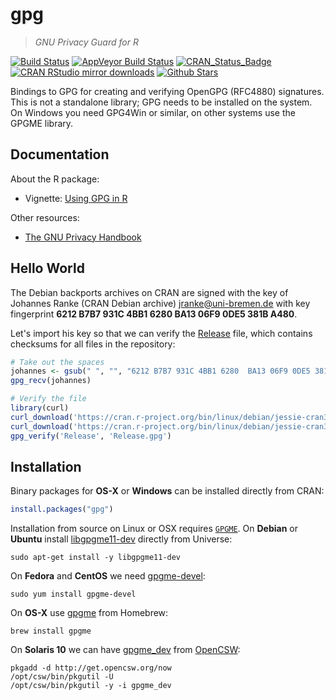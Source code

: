 # gpg

> *GNU Privacy Guard for R*

[![Build Status](https://travis-ci.org/jeroen/gpg.svg?branch=master)](https://travis-ci.org/jeroen/gpg)
[![AppVeyor Build Status](https://ci.appveyor.com/api/projects/status/github/jeroen/gpg?branch=master&svg=true)](https://ci.appveyor.com/project/jeroen/gpg)
[![CRAN_Status_Badge](http://www.r-pkg.org/badges/version/gpg)](http://cran.r-project.org/package=gpg)
[![CRAN RStudio mirror downloads](http://cranlogs.r-pkg.org/badges/gpg)](http://cran.r-project.org/web/packages/gpg/index.html)
[![Github Stars](https://img.shields.io/github/stars/jeroen/gpg.svg?style=social&label=Github)](https://github.com/jeroen/gpg)

Bindings to GPG for creating and verifying OpenGPG (RFC4880)
signatures. This is not a standalone library; GPG needs to be installed
on the system. On Windows you need GPG4Win or similar, on other systems
use the GPGME library.

## Documentation

About the R package:

 - Vignette: [Using GPG in R](https://cran.r-project.org/web/packages/gpg/vignettes/intro.html)

Other resources:

 - [The GNU Privacy Handbook](https://www.gnupg.org/gph/en/manual.html)


## Hello World

The Debian backports archives on CRAN are signed with the key of Johannes Ranke (CRAN Debian archive) <jranke@uni-bremen.de> with key fingerprint __6212 B7B7 931C 4BB1 6280  BA13 06F9 0DE5 381B A480__.

Let's import his key so that we can verify the [Release](https://cran.r-project.org/bin/linux/debian/jessie-cran3/Release) file, which contains checksums for all files in the repository:

```r
# Take out the spaces
johannes <- gsub(" ", "", "6212 B7B7 931C 4BB1 6280  BA13 06F9 0DE5 381B A480")
gpg_recv(johannes)

# Verify the file
library(curl)
curl_download('https://cran.r-project.org/bin/linux/debian/jessie-cran3/Release', 'Release')
curl_download('https://cran.r-project.org/bin/linux/debian/jessie-cran3/Release.gpg', 'Release.gpg')
gpg_verify('Release', 'Release.gpg')
```


## Installation

Binary packages for __OS-X__ or __Windows__ can be installed directly from CRAN:

```r
install.packages("gpg")
```

Installation from source on Linux or OSX requires [`GPGME`](https://www.gnupg.org/(es)/related_software/gpgme/index.html). On __Debian__ or __Ubuntu__ install [libgpgme11-dev](https://packages.debian.org/testing/libgpgme11-dev) directly from Universe:

```
sudo apt-get install -y libgpgme11-dev
```

On __Fedora__ and __CentOS__ we need [gpgme-devel](https://apps.fedoraproject.org/packages/gpgme-devel):

```
sudo yum install gpgme-devel
````

On __OS-X__ use [gpgme](https://github.com/Homebrew/homebrew-core/blob/master/Formula/gpgme.rb) from Homebrew:

```
brew install gpgme
```

On __Solaris 10__ we can have [gpgme_dev](https://www.opencsw.org/packages/CSWgpgme-dev) from [OpenCSW](https://www.opencsw.org/):
```
pkgadd -d http://get.opencsw.org/now
/opt/csw/bin/pkgutil -U
/opt/csw/bin/pkgutil -y -i gpgme_dev 
```

